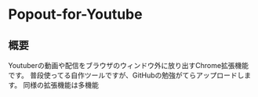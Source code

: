 # Popout-for-Youtube
## 概要
Youtuberの動画や配信をブラウザのウィンドウ外に放り出すChrome拡張機能です。
普段使ってる自作ツールですが、GitHubの勉強がてらアップロードします。
同様の拡張機能は多機能
